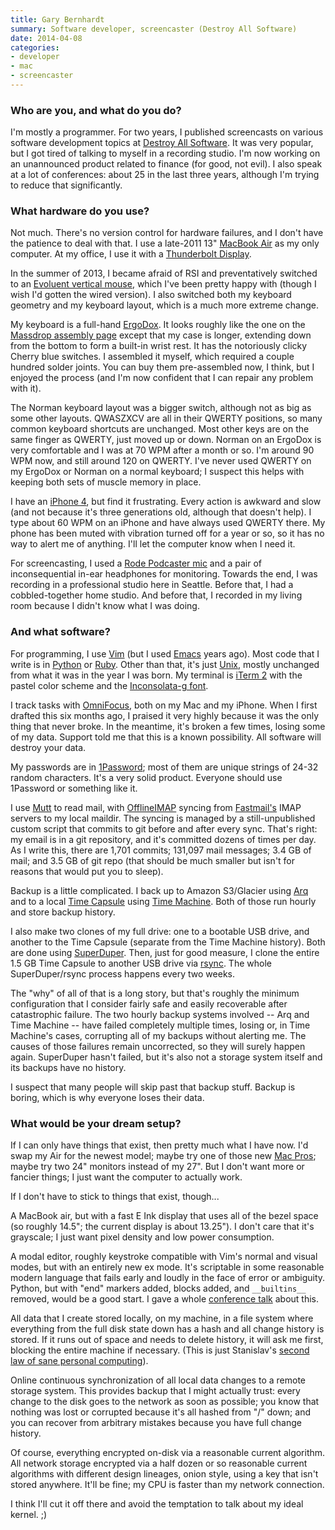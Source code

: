 ```yaml
---
title: Gary Bernhardt
summary: Software developer, screencaster (Destroy All Software)
date: 2014-04-08
categories:
- developer
- mac
- screencaster
---
```


### Who are you, and what do you do?

I'm mostly a programmer. For two years, I published screencasts on various software development topics at [Destroy All Software](http://www.destroyallsoftware.com/ "Developer screencasts."). It was very popular, but I got tired of talking to myself in a recording studio. I'm now working on an unannounced product related to finance (for good, not evil). I also speak at a lot of conferences: about 25 in the last three years, although I'm trying to reduce that significantly.

### What hardware do you use?

Not much. There's no version control for hardware failures, and I don't have the patience to deal with that. I use a late-2011 13" [MacBook Air][macbook-air] as my only computer. At my office, I use it with a [Thunderbolt Display][thunderbolt-display].

In the summer of 2013, I became afraid of RSI and preventatively switched to an [Evoluent vertical mouse][verticalmouse], which I've been pretty happy with (though I wish I'd gotten the wired version). I also switched both my keyboard geometry and my keyboard layout, which is a much more extreme change.

My keyboard is a full-hand [ErgoDox][]. It looks roughly like the one on the [Massdrop assembly page](https://www.massdrop.com/ext/ergodox/assembly.php "A guide to assembling an ErgoDox.") except that my case is longer, extending down from the bottom to form a built-in wrist rest. It has the notoriously clicky Cherry blue switches. I assembled it myself, which required a couple hundred solder joints. You can buy them pre-assembled now, I think, but I enjoyed the process (and I'm now confident that I can repair any problem with it).

The Norman keyboard layout was a bigger switch, although not as big as some other layouts. QWASZXCV are all in their QWERTY positions, so many common keyboard shortcuts are unchanged. Most other keys are on the same finger as QWERTY, just moved up or down. Norman on an ErgoDox is very comfortable and I was at 70 WPM after a month or so. I'm around 90 WPM now, and still around 120 on QWERTY. I've never used QWERTY on my ErgoDox or Norman on a normal keyboard; I suspect this helps with keeping both sets of muscle memory in place.

I have an [iPhone 4][iphone-4], but find it frustrating. Every action is awkward and slow (and not because it's three generations old, although that doesn't help). I type about 60 WPM on an iPhone and have always used QWERTY there. My phone has been muted with vibration turned off for a year or so, so it has no way to alert me of anything. I'll let the computer know when I need it.

For screencasting, I used a [Rode Podcaster mic][podcaster] and a pair of inconsequential in-ear headphones for monitoring. Towards the end, I was recording in a professional studio here in Seattle. Before that, I had a cobbled-together home studio. And before that, I recorded in my living room because I didn't know what I was doing.

### And what software?

For programming, I use [Vim][] (but I used [Emacs][] years ago). Most code that I write is in [Python][] or [Ruby][]. Other than that, it's just [Unix](http://web.mit.edu/~simsong/www/ugh.pdf "A PDF of the Unix-Haters Handbook."), mostly unchanged from what it was in the year I was born. My terminal is [iTerm 2][iterm2] with the pastel color scheme and the [Inconsolata-g font][inconsolata-g].

I track tasks with [OmniFocus][], both on my Mac and my iPhone. When I first drafted this six months ago, I praised it very highly because it was the only thing that never broke. In the meantime, it's broken a few times, losing some of my data. Support told me that this is a known possibility. All software will destroy your data.

My passwords are in [1Password][]; most of them are unique strings of 24-32 random characters. It's a very solid product. Everyone should use 1Password or something like it.

I use [Mutt][] to read mail, with [OfflineIMAP][] syncing from [Fastmail's][fastmail] IMAP servers to my local maildir. The syncing is managed by a still-unpublished custom script that commits to git before and after every sync. That's right: my email is in a git repository, and it's committed dozens of times per day. As I write this, there are 1,701 commits; 131,097 mail messages; 3.4 GB of mail; and 3.5 GB of git repo (that should be much smaller but isn't for reasons that would put you to sleep).

Backup is a little complicated. I back up to Amazon S3/Glacier using [Arq][] and to a local [Time Capsule][time-capsule] using [Time Machine][time-machine]. Both of those run hourly and store backup history.

I also make two clones of my full drive: one to a bootable USB drive, and another to the Time Capsule (separate from the Time Machine history). Both are done using [SuperDuper][]. Then, just for good measure, I clone the entire 1.5 GB Time Capsule to another USB drive via [rsync][]. The whole SuperDuper/rsync process happens every two weeks.

The "why" of all of that is a long story, but that's roughly the minimum configuration that I consider fairly safe and easily recoverable after catastrophic failure. The two hourly backup systems involved -- Arq and Time Machine -- have failed completely multiple times, losing or, in Time Machine's cases, corrupting all of my backups without alerting me. The causes of those failures remain uncorrected, so they will surely happen again. SuperDuper hasn't failed, but it's also not a storage system itself and its backups have no history.

I suspect that many people will skip past that backup stuff. Backup is boring, which is why everyone loses their data.

### What would be your dream setup?

If I can only have things that exist, then pretty much what I have now. I'd swap my Air for the newest model; maybe try one of those new [Mac Pros][mac-pro]; maybe try two 24" monitors instead of my 27". But I don't want more or fancier things; I just want the computer to actually work.

If I don't have to stick to things that exist, though...

A MacBook air, but with a fast E Ink display that uses all of the bezel space (so roughly 14.5"; the current display is about 13.25"). I don't care that it's grayscale; I just want pixel density and low power consumption.

A modal editor, roughly keystroke compatible with Vim's normal and visual modes, but with an entirely new ex mode. It's scriptable in some reasonable modern language that fails early and loudly in the face of error or ambiguity. Python, but with "end" markers added, blocks added, and `__builtins__` removed, would be a good start. I gave a whole [conference talk](https://www.destroyallsoftware.com/talks/a-whole-new-world "Gary's talk about his ambitious software project.") about this.

All data that I create stored locally, on my machine, in a file system where everything from the full disk state down has a hash and all change history is stored. If it runs out of space and needs to delete history, it will ask me first, blocking the entire machine if necessary. (This is just Stanislav's [second law of sane personal computing](http://www.loper-os.org/?p=284 "An article descripting the Seven Laws of Sane Personal Computing.")).

Online continuous synchronization of all local data changes to a remote storage system. This provides backup that I might actually trust: every change to the disk goes to the network as soon as possible; you know that nothing was lost or corrupted because it's all hashed from "/" down; and you can recover from arbitrary mistakes because you have full change history.

Of course, everything encrypted on-disk via a reasonable current algorithm. All network storage encrypted via a half dozen or so reasonable current algorithms with different design lineages, onion style, using a key that isn't stored anywhere. It'll be fine; my CPU is faster than my network connection.

I think I'll cut it off there and avoid the temptation to talk about my ideal kernel. ;)

[1password]: https://1password.com "Password management software for Mac OS X."
[arq]: https://www.arqbackup.com/ "S3-based backup for the Mac."
[emacs]: http://www.gnu.org/software/emacs/ "A free open-source text editor."
[ergodox]: https://www.ergodox.io/ "A buildable split ergonomic keyboard."
[fastmail]: https://www.fastmail.com/ "An email hosting service."
[inconsolata-g]: https://leonardo-m.livejournal.com/77079.html "A font."
[iphone-4]: https://en.wikipedia.org/wiki/IPhone_4 "A smartphone."
[iterm2]: https://iterm2.com/ "An alternative terminal application for macOS."
[mac-pro]: https://www.apple.com/mac-pro/ "The Intel-based Mac tower computer."
[macbook-air]: https://www.apple.com/macbook-air/ "A very thin laptop."
[mutt]: http://www.mutt.org/ "A command-line email client."
[offlineimap]: http://www.offlineimap.org/ "A tool for syncing mail from an IMAP server."
[omnifocus]: https://www.omnigroup.com/omnifocus/ "Task management software for the Mac."
[podcaster]: http://www.rodemic.com/microphones/podcaster "A USB microphone."
[python]: https://www.python.org/ "An interpreted scripting language."
[rsync]: http://rsync.samba.org/ "An open-source file transfer/syncing tool."
[ruby]: https://www.ruby-lang.org/en/ "An interpreted scripting language."
[superduper]: http://shirt-pocket.com/SuperDuper/SuperDuperDescription.html "An excellent Mac backup/cloning application."
[thunderbolt-display]: https://www.apple.com/displays/ "A Thunderbolt-powered monitor."
[time-capsule]: https://www.apple.com/airport-time-capsule/ "A WiFi access point and backup system."
[time-machine]: https://en.wikipedia.org/wiki/Time_Machine_(Mac_OS) "Backup software for the masses, included with Mac OS X 10.5."
[verticalmouse]: https://www.evoluent.com/vm3w.html "A unique wireless mouse."
[vim]: https://www.vim.org/ "A command-line text editor."
